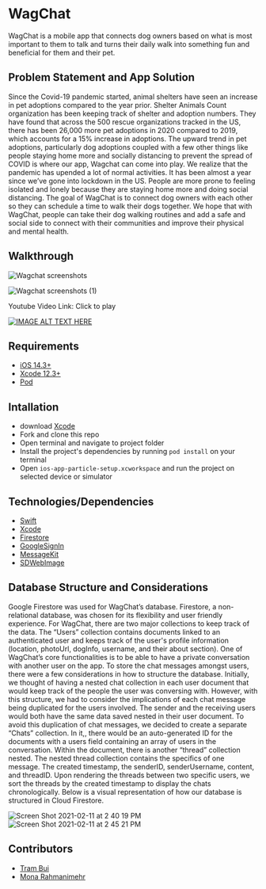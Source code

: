 # WagChat
  WagChat is a mobile app that connects dog owners based on what is most important to them to talk and turns their daily walk into something fun and beneficial for them and their pet. 

## Problem Statement and App Solution

  Since the Covid-19 pandemic started, animal shelters have seen an increase in pet adoptions compared to the year prior. Shelter Animals Count organization has been keeping track of shelter and adoption numbers. They have found that across the 500 rescue organizations tracked in the US, there has been 26,000 more pet adoptions in 2020 compared to 2019, which accounts for a 15% increase in adoptions. The upward trend in pet adoptions, particularly dog adoptions coupled with a few other things like people staying home more and socially distancing to prevent the spread of COVID is where our app, Wagchat can come into play. We realize that the pandemic has upended a lot of normal activities. It has been almost a year since we’ve gone into lockdown in the US. People are more prone to feeling isolated and lonely because they are staying home more and doing social distancing. The goal of WagChat is to connect dog owners with each other so they can schedule a time to walk their dogs together. We hope that with WagChat, people can take their dog walking routines and add a safe and social side to connect with their communities and improve their physical and mental health. 

## Walkthrough

![Wagchat screenshots](https://user-images.githubusercontent.com/62119967/108138094-da921c00-7082-11eb-89a7-8858434f7fd4.png)

![Wagchat screenshots (1)](https://user-images.githubusercontent.com/62119967/108138096-dcf47600-7082-11eb-93d0-e75aabc838e0.png)


Youtube Video Link: Click to play

[![IMAGE ALT TEXT HERE](https://img.youtube.com/vi/YoERXZpv0EA/0.jpg)](https://www.youtube.com/watch?v=YoERXZpv0EA)


## Requirements

- [iOS 14.3+](https://support.apple.com/en-us/HT211808)
- [Xcode 12.3+](https://developer.apple.com/support/xcode/)
- [Pod](https://cocoapods.org/)

## Intallation

- download [Xcode](https://developer.apple.com/support/xcode/)
- Fork and clone this repo 
- Open terminal and navigate to project folder 
- Install the project's dependencies by running `pod install` on your terminal
- Open `ios-app-particle-setup.xcworkspace` and run the project on selected device or simulator

## Technologies/Dependencies 

- [Swift](https://developer.apple.com/swift/)
- [Xcode](https://developer.apple.com/support/xcode/)
- [Firestore](https://firebase.google.com/docs/firestore)
- [GoogleSignIn](https://cocoapods.org/pods/GoogleSignIn)
- [MessageKit](https://messagekit.github.io/)
- [SDWebImage](https://cocoapods.org/pods/SDWebImage)

## Database Structure and Considerations

  Google Firestore was used for WagChat’s database. Firestore, a non-relational database, was chosen for its flexibility and user friendly experience. For WagChat, there are two major collections to keep track of the data. The “Users” collection contains documents linked to an authenticated user and keeps track of the user's profile information (location, photoUrl, dogInfo, username, and their about section). 
One of WagChat’s core functionalities is to be able to have a private conversation with another user on the app. To store the chat messages amongst users, there were a few considerations in how to structure the database. Initially, we thought of having a nested chat collection in each user document that would keep track of the people the user was conversing with. However, with this structure, we had to consider the implications of each chat message being duplicated for the users involved. The sender and the receiving users would both have the same data saved nested in their user document. To avoid this duplication of chat messages, we decided to create a separate “Chats” collection. In it,, there would be an auto-generated ID for the documents with a users field containing an array of users in the conversation. Within the document, there is another “thread” collection nested. The nested thread collection contains the specifics of one message. The created timestamp, the senderID, senderUsername, content, and threadID. Upon rendering the threads between two specific users, we sort the threads by the created timestamp to display the chats chronologically. Below is a visual representation of how our database is structured in Cloud Firestore. 

![Screen Shot 2021-02-11 at 2 40 19 PM](https://user-images.githubusercontent.com/62119967/107975134-412d1200-6f7d-11eb-940d-e822b2a2eb91.png)
![Screen Shot 2021-02-11 at 2 45 21 PM](https://user-images.githubusercontent.com/62119967/107975138-412d1200-6f7d-11eb-830f-fcee7aa63b65.png)

## Contributors
- [Tram Bui](https://github.com/trambui09?tab=repositories)
- [Mona Rahmanimehr](https://github.com/monarahmani)
